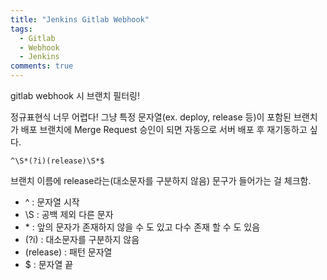 ```yaml
---
title: "Jenkins Gitlab Webhook"
tags:
  - Gitlab
  - Webhook
  - Jenkins 
comments: true  
---
```


gitlab webhook 시 브랜치 필터링!

정규표현식 너무 어렵다! 그냥 특정 문자열(ex. deploy, release 등)이 포함된 브랜치가 배포 브랜치에 Merge Request 승인이 되면 자동으로 서버 배포 후 재기동하고 싶다. 

```
^\S*(?i)(release)\S*$
```

브랜치 이름에 release라는(대소문자를 구분하지 않음) 문구가 들어가는 걸 체크함.

* ^ : 문자열 시작
* \S : 공백 제외 다른 문자
* \* : 앞의 문자가 존재하지 않을 수 도 있고 다수 존재 할 수 도 있음
* (?i) : 대소문자를 구분하지 않음
* (release) : 패턴 문자열
* $ : 문자열 끝
